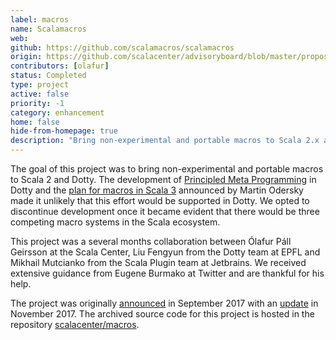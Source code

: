 ```yaml
---
label: macros
name: Scalamacros
web:
github: https://github.com/scalamacros/scalamacros
origin: https://github.com/scalacenter/advisoryboard/blob/master/proposals/014-production-ready-scalamacros.md
contributors: [olafur]
status: Completed
type: project
active: false
priority: -1
category: enhancement
home: false
hide-from-homepage: true
description: "Bring non-experimental and portable macros to Scala 2.x and Dotty"
---
```


The goal of this project was to bring non-experimental and portable macros to
Scala 2 and Dotty.
The development of
[Principled Meta Programming](http://dotty.epfl.ch/docs/reference/principled-meta-programming.html)
in Dotty and the
[plan for macros in Scala 3](https://www.scala-lang.org/blog/2018/04/30/in-a-nutshell.html)
announced by Martin Odersky made it unlikely that this effort would be
supported in Dotty. We opted to discontinue development once it became evident
that there would be three competing macro systems in the Scala ecosystem.


This project was a several months collaboration between
Ólafur Páll Geirsson at the Scala Center, Liu Fengyun from the Dotty team at
EPFL and Mikhail Mutcianko from the Scala Plugin team at Jetbrains.
We received extensive guidance from Eugene Burmako at Twitter and are thankful for his help.

The project
was originally
[announced](http://www.scala-lang.org/blog/2017/10/09/scalamacros.html) in
September 2017 with an
[update](http://www.scala-lang.org/blog/2017/11/27/macros.html) in
November 2017.
The archived source code for this project is hosted in the repository [scalacenter/macros](https://github.com/scalacenter/macros).
